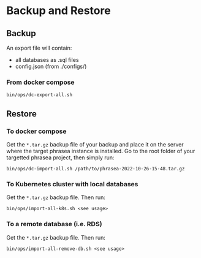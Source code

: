 # Backup and Restore

## Backup

An export file will contain:
- all databases as .sql files
- config.json (from ./configs/)

### From docker compose

```
bin/ops/dc-export-all.sh
```

## Restore

### To docker compose

Get the `*.tar.gz` backup file of your backup and place it on the server where the target phrasea instance is installed.
Go to the root folder of your targetted phrasea project, then simply run:

```
bin/ops/dc-import-all.sh /path/to/phrasea-2022-10-26-15-48.tar.gz
```

### To Kubernetes cluster with local databases

Get the `*.tar.gz` backup file.
Then run:

```
bin/ops/import-all-k8s.sh <see usage>
```

### To a remote database (i.e. RDS)

Get the `*.tar.gz` backup file.
Then run:

```
bin/ops/import-all-remove-db.sh <see usage>
```
